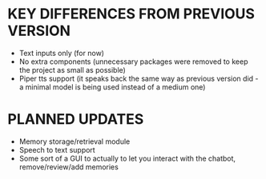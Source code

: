 # KEY DIFFERENCES FROM PREVIOUS VERSION

- Text inputs only (for now)
- No extra components (unnecessary packages were removed to keep the project as small as possible)
- Piper tts support (it speaks back the same way as previous version did - a minimal model is being used instead of a medium one)

# PLANNED UPDATES

- Memory storage/retrieval module
- Speech to text support
- Some sort of a GUI to actually to let you interact with the chatbot, remove/review/add memories
